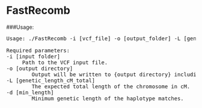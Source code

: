 # FastRecomb

###Usage:

<pre>
Usage: ./FastRecomb -i [vcf_file] -o [output_folder] -L [genetic_length_cM_total] -d [min_length] -r [num_iteations]

Required parameters:
-i [input folder]
     Path to the VCF input file.
-o [output directory]
        Output will be written to {output directory} including any intermediate file.
-L [genetic_length_cM_total]
        The expected total length of the chromosome in cM.
-d [min_length]
        Minimum genetic length of the haplotype matches.

 </pre>

